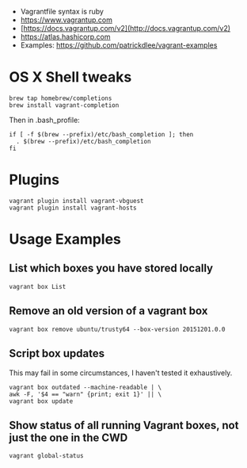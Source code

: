 - Vagrantfile syntax is ruby
- <https://www.vagrantup.com>
- [https://docs.vagrantup.com/v2](http://docs.vagrantup.com/v2)
- <https://atlas.hashicorp.com>
- Examples: <https://github.com/patrickdlee/vagrant-examples>

# OS X Shell tweaks

```
brew tap homebrew/completions
brew install vagrant-completion
```

Then in .bash_profile:

```
if [ -f $(brew --prefix)/etc/bash_completion ]; then
  . $(brew --prefix)/etc/bash_completion
fi
```

# Plugins

```
vagrant plugin install vagrant-vbguest
vagrant plugin install vagrant-hosts
```

# Usage Examples

## List which boxes you have stored locally

```
vagrant box List
```

## Remove an old version of a vagrant box

```
vagrant box remove ubuntu/trusty64 --box-version 20151201.0.0
```

## Script box updates

This may fail in some circumstances, I haven't tested it exhaustively.

```
vagrant box outdated --machine-readable | \
awk -F, '$4 == "warn" {print; exit 1}' || \
vagrant box update
```

## Show status of all running Vagrant boxes, not just the one in the CWD

```
vagrant global-status
```
